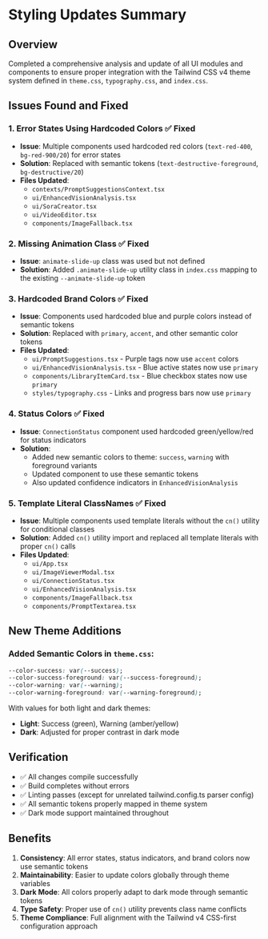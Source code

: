 # Styling Updates Summary

## Overview
Completed a comprehensive analysis and update of all UI modules and components to ensure proper integration with the Tailwind CSS v4 theme system defined in `theme.css`, `typography.css`, and `index.css`.

## Issues Found and Fixed

### 1. **Error States Using Hardcoded Colors** ✅ Fixed
- **Issue**: Multiple components used hardcoded red colors (`text-red-400`, `bg-red-900/20`) for error states
- **Solution**: Replaced with semantic tokens (`text-destructive-foreground`, `bg-destructive/20`)
- **Files Updated**:
  - `contexts/PromptSuggestionsContext.tsx`
  - `ui/EnhancedVisionAnalysis.tsx`
  - `ui/SoraCreator.tsx`
  - `ui/VideoEditor.tsx`
  - `components/ImageFallback.tsx`

### 2. **Missing Animation Class** ✅ Fixed
- **Issue**: `animate-slide-up` class was used but not defined
- **Solution**: Added `.animate-slide-up` utility class in `index.css` mapping to the existing `--animate-slide-up` token

### 3. **Hardcoded Brand Colors** ✅ Fixed
- **Issue**: Components used hardcoded blue and purple colors instead of semantic tokens
- **Solution**: Replaced with `primary`, `accent`, and other semantic color tokens
- **Files Updated**:
  - `ui/PromptSuggestions.tsx` - Purple tags now use `accent` colors
  - `ui/EnhancedVisionAnalysis.tsx` - Blue active states now use `primary`
  - `components/LibraryItemCard.tsx` - Blue checkbox states now use `primary`
  - `styles/typography.css` - Links and progress bars now use `primary`

### 4. **Status Colors** ✅ Fixed
- **Issue**: `ConnectionStatus` component used hardcoded green/yellow/red for status indicators
- **Solution**: 
  - Added new semantic colors to theme: `success`, `warning` with foreground variants
  - Updated component to use these semantic tokens
  - Also updated confidence indicators in `EnhancedVisionAnalysis`

### 5. **Template Literal ClassNames** ✅ Fixed
- **Issue**: Multiple components used template literals without the `cn()` utility for conditional classes
- **Solution**: Added `cn()` utility import and replaced all template literals with proper `cn()` calls
- **Files Updated**:
  - `ui/App.tsx`
  - `ui/ImageViewerModal.tsx`
  - `ui/ConnectionStatus.tsx`
  - `ui/EnhancedVisionAnalysis.tsx`
  - `components/ImageFallback.tsx`
  - `components/PromptTextarea.tsx`

## New Theme Additions

### Added Semantic Colors in `theme.css`:
```css
--color-success: var(--success);
--color-success-foreground: var(--success-foreground);
--color-warning: var(--warning);
--color-warning-foreground: var(--warning-foreground);
```

With values for both light and dark themes:
- **Light**: Success (green), Warning (amber/yellow)
- **Dark**: Adjusted for proper contrast in dark mode

## Verification
- ✅ All changes compile successfully
- ✅ Build completes without errors
- ✅ Linting passes (except for unrelated tailwind.config.ts parser config)
- ✅ All semantic tokens properly mapped in theme system
- ✅ Dark mode support maintained throughout

## Benefits
1. **Consistency**: All error states, status indicators, and brand colors now use semantic tokens
2. **Maintainability**: Easier to update colors globally through theme variables
3. **Dark Mode**: All colors properly adapt to dark mode through semantic tokens
4. **Type Safety**: Proper use of `cn()` utility prevents class name conflicts
5. **Theme Compliance**: Full alignment with the Tailwind v4 CSS-first configuration approach